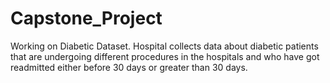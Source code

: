 # Capstone_Project
Working on Diabetic Dataset.
Hospital collects data about diabetic patients that are undergoing different procedures in the hospitals and
who have got readmitted either before 30 days or greater than 30 days.
